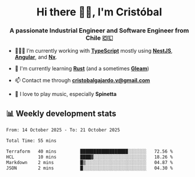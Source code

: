 <h1 align="center">Hi there ✌🏻, I'm Cristóbal</h1>
<h3 align="center">A passionate Industrial Engineer and Software Engineer from Chile 🇨🇱</h3>

- 🧑🏻‍💻 I’m currently working with **[TypeScript](https://www.typescriptlang.org)** mostly using **[NestJS](https://nestjs.com)**, **[Angular](https://angular.io)**, and **[Nx](https://nx.dev)**.

- 🌱 I'm currently learning **[Rust](https://www.rust-lang.org)** (and a sometimes **[Gleam](https://gleam.run/)**)

- 📫 Contact me through **cristobalgajardo.v@gmail.com**

- 🎸 I love to play music, especially **Spinetta**

## 📊 Weekly development stats

<!--START_SECTION:waka-->

```txt
From: 14 October 2025 - To: 21 October 2025

Total Time: 55 mins

Terraform   40 mins         ██████████████████░░░░░░░   72.56 %
HCL         10 mins         ████▓░░░░░░░░░░░░░░░░░░░░   18.26 %
Markdown    2 mins          █▒░░░░░░░░░░░░░░░░░░░░░░░   04.87 %
JSON        2 mins          █░░░░░░░░░░░░░░░░░░░░░░░░   04.30 %
```

<!--END_SECTION:waka-->
